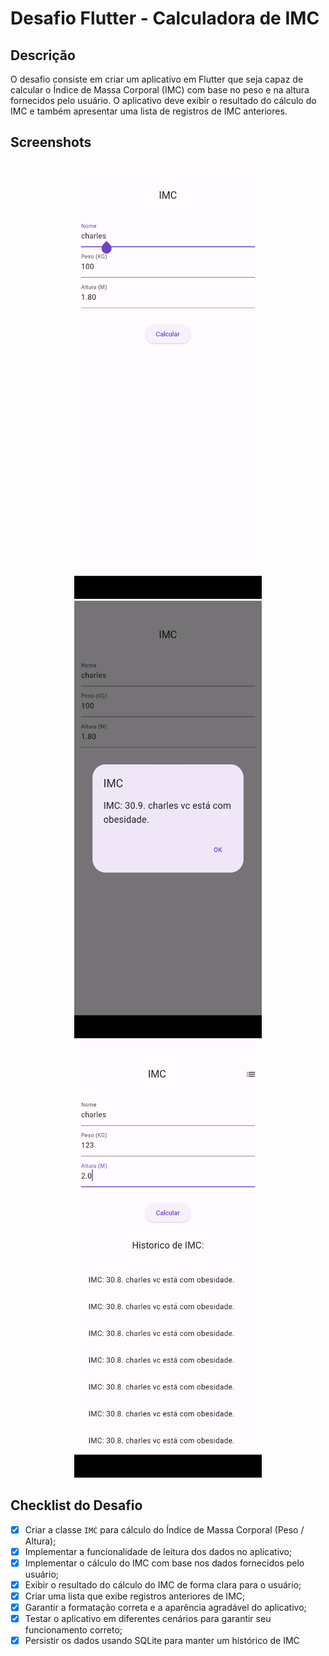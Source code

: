 # Desafio Flutter - Calculadora de IMC

## Descrição

O desafio consiste em criar um aplicativo em Flutter que seja capaz de calcular o Índice de Massa Corporal (IMC) com base no peso e na altura fornecidos pelo usuário. O aplicativo deve exibir o resultado do cálculo do IMC e também apresentar uma lista de registros de IMC anteriores.

## Screenshots

<p align="center">
  <img src="https://github.com/CharlestonRibeiro/Flutter-IMC-Challenge/blob/main/assets/1.png" width="300" height="700" />
  <img src="https://github.com/CharlestonRibeiro/Flutter-IMC-Challenge/blob/main/assets/2.png" width="300" height="700" />
  <img src="https://github.com/CharlestonRibeiro/Flutter-IMC-Challenge/blob/main/assets/3.png" width="300" height="700" />
</p>

## Checklist do Desafio

- [X] Criar a classe `IMC` para cálculo do Índice de Massa Corporal (Peso / Altura);
- [X] Implementar a funcionalidade de leitura dos dados no aplicativo;
- [X] Implementar o cálculo do IMC com base nos dados fornecidos pelo usuário;
- [X] Exibir o resultado do cálculo do IMC de forma clara para o usuário;
- [X] Criar uma lista que exibe registros anteriores de IMC;
- [X] Garantir a formatação correta e a aparência agradável do aplicativo;
- [X] Testar o aplicativo em diferentes cenários para garantir seu funcionamento correto;
- [X] Persistir os dados usando SQLite para manter um histórico de IMC
